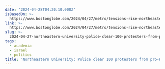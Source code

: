 ```yaml
---
date: '2024-04-28T04:20:10.000Z'
isBasedOn: >-
  https://www.bostonglobe.com/2024/04/27/metro/tensions-rise-northeastern-encampment-late-friday-night/
link: >-
  https://www.bostonglobe.com/2024/04/27/metro/tensions-rise-northeastern-encampment-late-friday-night/
slug: >-
  2024-04-27-northeastern-university-police-clear-100-protesters-from-pro-palestinian-e
tags:
  - academia
  - israel
  - politics
title: 'Northeastern University: Police clear 100 protesters from pro-Palestinian e'
---
```

 
